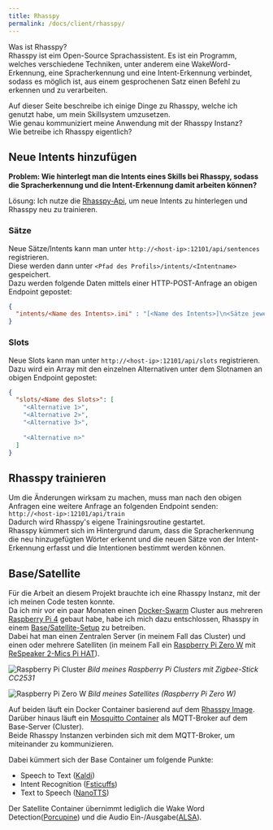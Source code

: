 ```yaml
---
title: Rhasspy
permalink: /docs/client/rhasspy/
---
```


Was ist Rhasspy?  
Rhasspy ist eim Open-Source Sprachassistent.
Es ist ein Programm, welches verschiedene Techniken, unter anderem eine WakeWord-Erkennung, eine Spracherkennung und eine Intent-Erkennung verbindet, sodass es möglich ist, aus einem gesprochenen Satz einen Befehl zu erkennen und zu verarbeiten.  
  
Auf dieser Seite beschreibe ich einige Dinge zu Rhasspy, welche ich genutzt habe, um mein Skillsystem umzusetzen.   
Wie genau kommuniziert meine Anwendung mit der Rhasspy Instanz?  
Wie betreibe ich Rhasspy eigentlich?  

## Neue Intents hinzufügen
**Problem: Wie hinterlegt man die Intents eines Skills bei Rhasspy, sodass die Spracherkennung und die Intent-Erkennung damit arbeiten können?**

Lösung: Ich nutze die [Rhasspy-Api](https://rhasspy.readthedocs.io/en/latest/reference/#http-api), um neue Intents zu hinterlegen und Rhasspy neu zu trainieren.
### Sätze
Neue Sätze/Intents kann man unter ``http://<host-ip>:12101/api/sentences`` registrieren.  
Diese werden dann unter ``<Pfad des Profils>/intents/<Intentname>`` gespeichert.  
Dazu werden folgende Daten mittels einer HTTP-POST-Anfrage an obigen Endpoint gepostet:
````json
{
  "intents/<Name des Intents>.ini" : "[<Name des Intents>]\n<Sätze jeweils mit '\n' separiert>"
}
````

### Slots
Neue Slots kann man unter ``http://<host-ip>:12101/api/slots`` registrieren.  
Dazu wird ein Array mit den einzelnen Alternativen unter dem Slotnamen an obigen Endpoint gepostet:
````json
{
  "slots/<Name des Slots>": [
    "<Alternative 1>", 
    "<Alternative 2>",
    "<Alternative 3>",
    
    "<Alternative n>"
  ]
}
````

## Rhasspy trainieren
Um die Änderungen wirksam zu machen, muss man nach den obigen Anfragen eine weitere Anfrage an folgenden Endpoint senden: ``http://<host-ip>:12101/api/train``  
Dadurch wird Rhasspy's eigene Trainingsroutine gestartet.  
Rhasspy kümmert sich im Hintergrund darum, dass die Spracherkennung die neu hinzugefügten Wörter erkennt und die neuen Sätze von der Intent-Erkennung erfasst und die Intentionen bestimmt werden können.  



## Base/Satellite
Für die Arbeit an diesem Projekt brauchte ich eine Rhasspy Instanz, mit der ich meinen Code testen konnte.  
Da ich mir vor ein paar Monaten einen [Docker-Swarm](https://docs.docker.com/engine/swarm/) Cluster aus mehreren [Raspberry Pi 4](https://www.raspberrypi.com/products/raspberry-pi-4-model-b/) gebaut habe, habe ich mich dazu entschlossen, Rhasspy in einem [Base/Satellite-Setup](https://rhasspy.readthedocs.io/en/latest/tutorials/#server-with-satellites) zu betreiben.  
Dabei hat man einen Zentralen Server (in meinem Fall das Cluster) und einen oder mehrere Satelliten (in meinem Fall ein [Raspberry Pi Zero W](https://www.raspberrypi.com/products/raspberry-pi-zero-w/) mit [ReSpeaker 2-Mics Pi HAT](https://wiki.seeedstudio.com/ReSpeaker_2_Mics_Pi_HAT/)).  

![Raspberry Pi Cluster](./../../assets/img/Hardware/Cluster/clusteronly.jpg)
*Bild meines Raspberry Pi Clusters mit Zigbee-Stick CC2531*

![Raspberry Pi Zero W](./../../assets/img/Hardware/Satellite/satellite.jpg)
*Bild meines Satellites (Raspberry Pi Zero W)*

Auf beiden läuft ein Docker Container basierend auf dem [Rhasspy Image](https://rhasspy.readthedocs.io/en/latest/installation/#docker).  
Darüber hinaus läuft ein [Mosquitto Container](https://hub.docker.com/_/eclipse-mosquitto) als MQTT-Broker auf dem Base-Server (Cluster).  
Beide Rhasspy Instanzen verbinden sich mit dem MQTT-Broker, um miteinander zu kommunizieren. 

Dabei kümmert sich der Base Container um folgende Punkte:  
- Speech to Text ([Kaldi](https://kaldi-asr.org/))
- Intent Recognition ([Fsticuffs](https://rhasspy.readthedocs.io/en/latest/intent-recognition/#fsticuffs))
- Text to Speech ([NanoTTS](https://github.com/gmn/nanotts))

Der Satellite Container übernimmt lediglich die Wake Word Detection([Porcupine](https://picovoice.ai/platform/porcupine/)) und die Audio Ein-/Ausgabe([ALSA](http://manpages.ubuntu.com/manpages/bionic/man1/aplay.1.html)).
